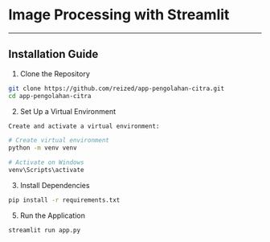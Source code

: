 # Image Processing with Streamlit

---

## Installation Guide

1. Clone the Repository
```bash
git clone https://github.com/reized/app-pengolahan-citra.git
cd app-pengolahan-citra
```

2. Set Up a Virtual Environment
```bash
Create and activate a virtual environment:

# Create virtual environment
python -m venv venv

# Activate on Windows
venv\Scripts\activate
```

3. Install Dependencies
```bash
pip install -r requirements.txt
```
5. Run the Application
```bash
streamlit run app.py
```
